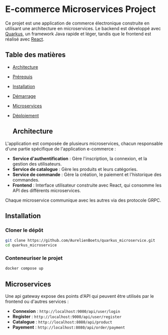 # E-commerce Microservices Project

Ce projet est une application de commerce électronique construite en utilisant une architecture en microservices. Le backend est développé avec [Quarkus](https://quarkus.io/), un framework Java rapide et léger, tandis que le frontend est réalisé avec [React](https://reactjs.org/).

## Table des matières

- [Architecture](#architecture)
- [Prérequis](#prérequis)
- [Installation](#installation)
- [Démarrage](#démarrage)
- [Microservices](#microservices)
- [Déploiement](#déploiement)

  ## Architecture

L'application est composée de plusieurs microservices, chacun responsable d'une partie spécifique de l'application e-commerce :

- **Service d'authentification** : Gère l'inscription, la connexion, et la gestion des utilisateurs.
- **Service de catalogue** : Gère les produits et leurs catégories.
- **Service de commande** : Gère la création, le paiement et l'historique des commandes.
- **Frontend** : Interface utilisateur construite avec React, qui consomme les API des différents microservices.

Chaque microservice communique avec les autres via des protocole GRPC.

## Installation

### Cloner le dépôt

```bash
git clone https://github.com/AurelienBoets/quarkus_microservice.git
cd quarkus_microservice
```
### Conteneuriser le projet

```bash
docker compose up
```

## Microservices

Une api gateway expose des points d'API qui peuvent être utilisés par le frontend ou d'autres services :

- **Connexion** : `http://localhost:9000/api/user/login`
- **Register** : `http://localhost:9000/api/user/register`
- **Catalogue** : `http://localhost:8080/api/product`
- **Payement** : `http://localhost:8080/api/order/payment`
